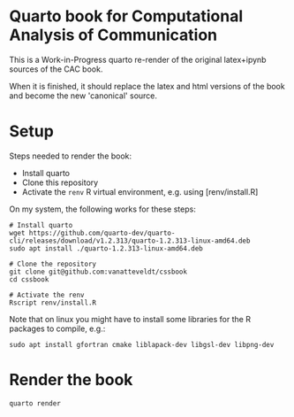 # Quarto book for Computational Analysis of Communication

This is a Work-in-Progress quarto re-render of the original latex+ipynb sources of the CAC book. 

When it is finished, it should replace the latex and html versions of the book and become the new 'canonical' source. 

# Setup

Steps needed to render the book:
 - Install quarto
 - Clone this repository
 - Activate the `renv` R virtual environment, e.g. using [renv/install.R]

On my system, the following works for these steps:

```
# Install quarto
wget https://github.com/quarto-dev/quarto-cli/releases/download/v1.2.313/quarto-1.2.313-linux-amd64.deb
sudo apt install ./quarto-1.2.313-linux-amd64.deb

# Clone the repository
git clone git@github.com:vanatteveldt/cssbook
cd cssbook

# Activate the renv
Rscript renv/install.R
```

Note that on linux you might have to install some libraries for the R packages to compile, e.g.:

```
sudo apt install gfortran cmake liblapack-dev libgsl-dev libpng-dev
```

# Render the book 

```
quarto render
```
